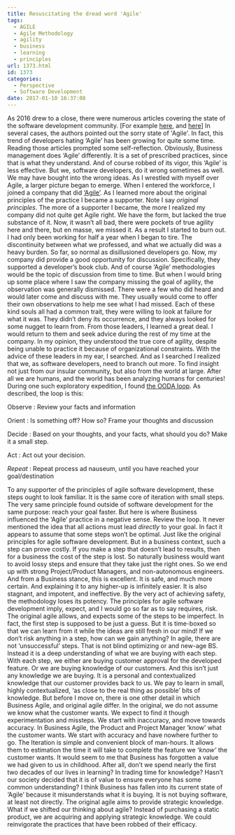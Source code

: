 ```yaml
---
title: Resuscitating the dread word 'Agile'
tags:
  - AGILE
  - Agile Methodology
  - agility
  - business
  - learning
  - principles
url: 1373.html
id: 1373
categories:
  - Perspective
  - Software Development
date: 2017-01-10 16:37:08
---
```


As 2016 drew to a close, there were numerous articles covering the state of the software development community. \[For example [here](https://dorinlazar.ro/the-sorry-state-of-the-programming-world-as-of-the-end-of-2016-ad/), and [here](https://medium.com/@bryanedds/living-in-the-age-of-software-fuckery-8859f81ca877#.lybao9xtx)\] In several cases, the authors pointed out the sorry state of 'Agile'. In fact, this trend of developers hating ‘Agile’ has been growing for quite some time. Reading those articles prompted some self-reflection. Obviously, Business management does ‘Agile’ differently. It is a set of prescribed practices, since that is what they understand. And of course robbed of its vigor, this ‘Agile’ is less effective. But we, software developers, do it wrong sometimes as well. We may have bought into the wrong ideas. As I wrestled with myself over Agile, a larger picture began to emerge. When I entered the workforce, I joined a company that did [‘Agile’](https://pragdave.me/blog/2014/03/04/time-to-kill-agile/). As I learned more about the original principles of the practice I became a supporter. Note I say _original principles_. The more of a supporter I became, the more I realized my company did not quite get Agile right. We have the form, but lacked the true substance of it. Now, it wasn’t all bad, there were pockets of true agility here and there, but en masse, we missed it. As a result I started to burn out. I had only been working for half a year when I began to tire. The discontinuity between what we professed, and what we actually did was a heavy burden. So far, so normal as disillusioned developers go. Now, my company did provide a good opportunity for discussion. Specifically, they supported a developer’s book club. And of course ‘Agile’ methodologies would be the topic of discussion from time to time. But when I would bring up some place where I saw the company missing the goal of agility, the observation was generally dismissed. There were a few who did heard and would later come and discuss with me. They usually would come to offer their own observations to help me see what I had missed. Each of these kind souls all had a common trait, they were willing to look at failure for what it was. They didn’t deny its occurrence, and they always looked for some nugget to learn from. From those leaders, I learned a great deal. I would return to them and seek advice during the rest of my time at the company. In my opinion, they understood the true core of agility, despite being unable to practice it because of organizational constraints. With the advice of these leaders in my ear, I searched. And as I searched I realized that we, as software developers, need to branch out more. To find insight not just from our insular community, but also from the world at large. After all we are humans, and the world has been analyzing humans for centuries! During one such exploratory expedition, I found [the OODA loop](http://www.artofmanliness.com/2014/09/15/ooda-loop/). As described, the loop is this:

Observe : Review your facts and information

Orient : Is something off? How so? Frame your thoughts and discussion

Decide : Based on your thoughts, and your facts, what should you do? Make it a small step.

Act : Act out your decision.

_Repeat_ : Repeat process ad nauseum, until you have reached your goal/destination

To any supporter of the principles of agile software development, these steps ought to look familiar. It is the same core of iteration with small steps. The very same principle found outside of software development for the same purpose: reach your goal faster. But here is where Business influenced the ‘Agile’ practice in a negative sense. Review the loop. It never mentioned the idea that all actions must lead _directly_ to your goal. In fact it appears to assume that some steps won’t be optimal. Just like the original principles for agile software development. But in a business context, such a step can prove costly. If you make a step that doesn’t lead to results, then for a business the cost of the step is lost. So naturally business would want to avoid lossy steps and ensure that they take just the right ones. So we end up with strong Project/Product Managers, and non-autonomous engineers. And from a Business stance, this is excellent. It is safe, and much more certain. And explaining it to any higher-up is infinitely easier. It is also stagnant, and impotent, and ineffective. By the very act of achieving safety, the methodology loses its potency. The principles for agile software development imply, expect, and I would go so far as to say requires, risk. The original agile allows, and expects some of the steps to be imperfect. In fact, the first step is supposed to be just a guess. But it is time-boxed so that we can learn from it while the ideas are still fresh in our mind! If we don’t risk anything in a step, how can we gain anything? In agile, there are not ‘unsuccessful’ steps. That is not blind optimizing or and new-age BS. Instead it is a deep understanding of what we are buying with each step. With each step, we either are buying customer approval for the developed feature. Or we are buying knowledge of our customers. And this isn’t just any knowledge we are buying. It is a personal and contextualized knowledge that our customer provides back to us. We pay to learn in small, highly contextualized, ‘as close to the real thing as possible’ bits of knowledge. But before I move on, there is one other detail in which Business Agile, and original agile differ. In the original, we do not assume we know what the customer wants. We expect to find it though experimentation and missteps. We start with inaccuracy, and move towards accuracy. In Business Agile, the Product and Project Manager ‘know’ what the customer wants. We start with accuracy and have nowhere further to go. The Iteration is simple and convenient block of man-hours. It allows them to estimation the time it will take to complete the feature we _‘know’_ the customer wants. It would seem to me that Business has forgotten a value we had given to us in childhood. After all, don’t we spend nearly the first two decades of our lives in learning? In trading time for knowledge? Hasn’t our society decided that it is of value to ensure everyone has some common understanding? I think Business has fallen into its current state of ‘Agile’ because it misunderstands what it is buying. It is not buying software, at least not directly. The original agile aims to provide strategic knowledge. What if we shifted our thinking about agile? Instead of purchasing a static product, we are acquiring and applying strategic knowledge. We could reinvigorate the practices that have been robbed of their efficacy.